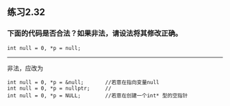 ## 练习2.32
### 下面的代码是否合法？如果非法，请设法将其修改正确。
    int null = 0, *p = null;
***
非法，应改为  

    int null = 0, *p = &null;       //若意在指向变量null
    int null = 0, *p = nullptr;     //
    int null = 0, *p = NULL;        //若意在创建一个int* 型的空指针